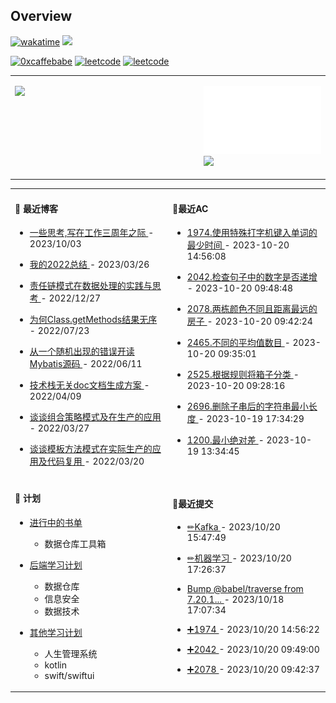 
## Overview

[![wakatime](https://wakatime.com/badge/user/78591c59-95d5-4479-b2fc-988c35f31d59.svg)](https://wakatime.com/@78591c59-95d5-4479-b2fc-988c35f31d59) ![](https://gpvc.arturio.dev/0xcaffebabe)

[![0xcaffebabe](https://img.shields.io/static/v1?label=LeetCode%200xcaffebabe&message=5411&color=success)](https://leetcode.cn/u/0xcaffebabe/) [![leetcode](https://img.shields.io/static/v1?label=Solved&message=1000%20/%203520&color=success)](https://leetcode.cn/u/0xcaffebabe/) [![leetcode](https://img.shields.io/static/v1?label=Accepted&message=84.73%&color=success)](https://leetcode.cn/u/0xcaffebabe/)

<table border="0">
  <tr border="0">

  <td valign="top" width="60%">

  ![](https://github-readme-stats.vercel.app/api/wakatime?username=0xcaffebabe&layout=compact&langs_count=12&theme=dark&range=all_time)

  </td>

  <td valign="top" width="40%">

  ![](https://raw.githubusercontent.com/0xcaffebabe/github-stats/master/generated/overview.svg)
  ![](https://github-profile-summary-cards.vercel.app/api/cards/productive-time?username=0xcaffebabe&theme=github_dark&utcOffset=8)

  </td>
  </tr>

</table>

<table>

<tr>
<td valign="top" width="50%">

#### 📖 最近博客


* <a href="https://0xcaffebabe.github.io/%E4%BA%BA%E7%94%9F/2023/10/03/%E4%B8%80%E4%BA%9B%E6%80%9D%E8%80%83,%E5%86%99%E5%9C%A8%E5%B7%A5%E4%BD%9C%E4%B8%89%E5%91%A8%E5%B9%B4%E4%B9%8B%E9%99%85.html" target="_blank"> 一些思考,写在工作三周年之际 </a> - 2023/10/03 

    
* <a href="https://0xcaffebabe.github.io/%E4%BA%BA%E7%94%9F/2023/03/26/%E6%88%91%E7%9A%842022%E6%80%BB%E7%BB%93.html" target="_blank"> 我的2022总结 </a> - 2023/03/26 

    
* <a href="https://0xcaffebabe.github.io/%E8%AE%BE%E8%AE%A1%E6%A8%A1%E5%BC%8F/2022/12/27/%E8%B4%A3%E4%BB%BB%E9%93%BE%E6%A8%A1%E5%BC%8F%E5%9C%A8%E6%95%B0%E6%8D%AE%E5%A4%84%E7%90%86%E7%9A%84%E5%AE%9E%E8%B7%B5%E4%B8%8E%E6%80%9D%E8%80%83.html" target="_blank"> 责任链模式在数据处理的实践与思考 </a> - 2022/12/27 

    
* <a href="https://0xcaffebabe.github.io/jvm/2022/07/23/%E4%B8%BA%E4%BD%95Class.getMethods%E7%BB%93%E6%9E%9C%E6%97%A0%E5%BA%8F.html" target="_blank"> 为何Class.getMethods结果无序 </a> - 2022/07/23 

    
* <a href="https://0xcaffebabe.github.io/java/2022/06/11/%E4%BB%8E%E4%B8%80%E4%B8%AA%E9%9A%8F%E6%9C%BA%E5%87%BA%E7%8E%B0%E7%9A%84%E9%94%99%E8%AF%AF%E5%BC%80%E8%AF%BBMybatis%E6%BA%90%E7%A0%81.html" target="_blank"> 从一个随机出现的错误开读Mybatis源码 </a> - 2022/06/11 

    
* <a href="https://0xcaffebabe.github.io/%E6%97%A5%E5%B8%B8/2022/04/09/%E6%8A%80%E6%9C%AF%E6%A0%88%E6%97%A0%E5%85%B3doc%E6%96%87%E6%A1%A3%E7%94%9F%E6%88%90%E6%96%B9%E6%A1%88.html" target="_blank"> 技术栈无关doc文档生成方案 </a> - 2022/04/09 

    
* <a href="https://0xcaffebabe.github.io/%E8%AE%BE%E8%AE%A1%E6%A8%A1%E5%BC%8F/2022/03/27/%E8%B0%88%E8%B0%88%E7%BB%84%E5%90%88%E7%AD%96%E7%95%A5%E6%A8%A1%E5%BC%8F%E5%8F%8A%E5%9C%A8%E7%94%9F%E4%BA%A7%E7%9A%84%E5%BA%94%E7%94%A8.html" target="_blank"> 谈谈组合策略模式及在生产的应用 </a> - 2022/03/27 

    
* <a href="https://0xcaffebabe.github.io/%E8%AE%BE%E8%AE%A1%E6%A8%A1%E5%BC%8F/2022/03/20/%E8%B0%88%E8%B0%88%E6%A8%A1%E6%9D%BF%E6%96%B9%E6%B3%95%E6%A8%A1%E5%BC%8F%E5%9C%A8%E5%AE%9E%E9%99%85%E7%94%9F%E4%BA%A7%E7%9A%84%E5%BA%94%E7%94%A8%E5%8F%8A%E4%BB%A3%E7%A0%81%E5%A4%8D%E7%94%A8.html" target="_blank"> 谈谈模板方法模式在实际生产的应用及代码复用 </a> - 2022/03/20 

        

</td>

<td valign="top" width="50%">

#### 🔋最近AC


  * <a href="https://leetcode.cn/submissions/detail/475788800" target="_blank"> 1974.使用特殊打字机键入单词的最少时间 </a> - 2023-10-20 14:56:08 

    
  * <a href="https://leetcode.cn/submissions/detail/475705348" target="_blank"> 2042.检查句子中的数字是否递增 </a> - 2023-10-20 09:48:48 

    
  * <a href="https://leetcode.cn/submissions/detail/475703204" target="_blank"> 2078.两栋颜色不同且距离最远的房子 </a> - 2023-10-20 09:42:24 

    
  * <a href="https://leetcode.cn/submissions/detail/475700867" target="_blank"> 2465.不同的平均值数目 </a> - 2023-10-20 09:35:01 

    
  * <a href="https://leetcode.cn/submissions/detail/475698885" target="_blank"> 2525.根据规则将箱子分类 </a> - 2023-10-20 09:28:16 

    
  * <a href="https://leetcode.cn/submissions/detail/475567448" target="_blank"> 2696.删除子串后的字符串最小长度 </a> - 2023-10-19 17:34:29 

    
  * <a href="https://leetcode.cn/submissions/detail/475488630" target="_blank"> 1200.最小绝对差 </a> - 2023-10-19 13:34:45 

    

</td>

</tr>

<tr>

<td valign="top" width="50%">

#### 📝 计划

- [进行中的书单](https://github.com/users/0xcaffebabe/projects/4)
  - 数据仓库工具箱


- [后端学习计划](https://github.com/users/0xcaffebabe/projects/1)
  - 数据仓库
  - 信息安全
  - 数据技术


- [其他学习计划](https://github.com/users/0xcaffebabe/projects/3)
  - 人生管理系统
  - kotlin
  - swift/swiftui


<td>

#### 🌴最近提交


  * <a href="https://github.com/0xcaffebabe/note/commit/66ed573ae4d6f5a463fb3a29241a21e1cc6b4716" target="_blank"> ✏Kafka </a> - 2023/10/20 15:47:49 

    
  * <a href="https://github.com/0xcaffebabe/note/commit/2ad2c5bce061fd0aa0ea8a9facb6f0d70663b970" target="_blank"> ✏机器学习 </a> - 2023/10/20 17:26:37 

    
  * <a href="https://github.com/0xcaffebabe/note/commit/cd873132e8296e2a115a7a2744aa7e9732cd9f4d" target="_blank"> Bump @babel/traverse from 7.20.1... </a> - 2023/10/18 17:07:34 

    
  * <a href="https://github.com/0xcaffebabe/leetcode/commit/331cf58dfe39509234e9e88689e87b8bedc6dae8" target="_blank"> ➕1974 </a> - 2023/10/20 14:56:22 

    
  * <a href="https://github.com/0xcaffebabe/leetcode/commit/f8fbf0e7e65a20cfedbf2200abcb7b30cf5d5128" target="_blank"> ➕2042 </a> - 2023/10/20 09:49:00 

    
  * <a href="https://github.com/0xcaffebabe/leetcode/commit/755e923e584f47055f823c81ff47db56b0e08f66" target="_blank"> ➕2078 </a> - 2023/10/20 09:42:37 

    

</td>

</tr>

</table>

